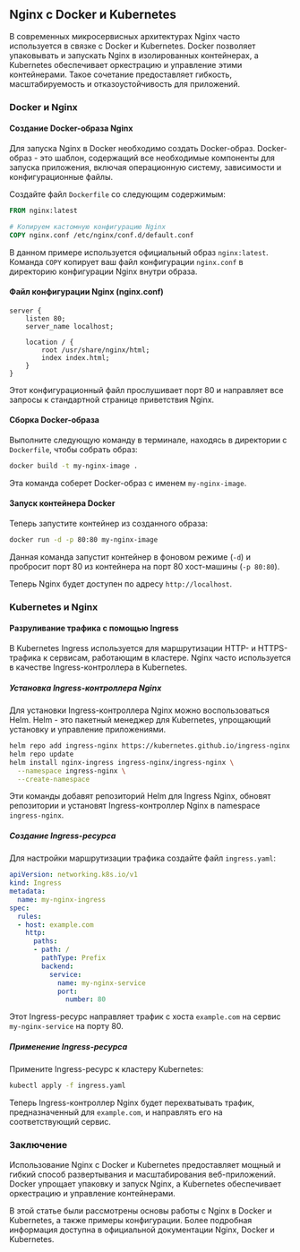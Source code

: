 ## Nginx с Docker и Kubernetes

В современных микросервисных архитектурах Nginx часто используется в связке с Docker и Kubernetes. Docker позволяет упаковывать и запускать Nginx в изолированных контейнерах, а Kubernetes обеспечивает оркестрацию и управление этими контейнерами. Такое сочетание предоставляет гибкость, масштабируемость и отказоустойчивость для приложений.

### Docker и Nginx

#### Создание Docker-образа Nginx

Для запуска Nginx в Docker необходимо создать Docker-образ. Docker-образ - это шаблон, содержащий все необходимые компоненты для запуска приложения, включая операционную систему, зависимости и конфигурационные файлы. 

Создайте файл `Dockerfile` со следующим содержимым:

```dockerfile
FROM nginx:latest

# Копируем кастомную конфигурацию Nginx
COPY nginx.conf /etc/nginx/conf.d/default.conf
```

В данном примере используется официальный образ `nginx:latest`. Команда `COPY` копирует ваш файл конфигурации `nginx.conf` в директорию конфигурации Nginx внутри образа.

#### Файл конфигурации Nginx (nginx.conf)

```nginx
server {
    listen 80;
    server_name localhost;

    location / {
        root /usr/share/nginx/html;
        index index.html;
    }
}
```

Этот конфигурационный файл прослушивает порт 80 и направляет все запросы к стандартной странице приветствия Nginx.

#### Сборка Docker-образа

Выполните следующую команду в терминале, находясь в директории с `Dockerfile`, чтобы собрать образ:

```bash
docker build -t my-nginx-image .
```

Эта команда соберет Docker-образ с именем `my-nginx-image`.

#### Запуск контейнера Docker

Теперь запустите контейнер из созданного образа:

```bash
docker run -d -p 80:80 my-nginx-image
```

Данная команда запустит контейнер в фоновом режиме (`-d`) и пробросит порт 80 из контейнера на порт 80 хост-машины (`-p 80:80`). 

Теперь Nginx будет доступен по адресу `http://localhost`.

### Kubernetes и Nginx

#### Разруливание трафика с помощью Ingress

В Kubernetes Ingress используется для маршрутизации HTTP- и HTTPS-трафика к сервисам, работающим в кластере. Nginx часто используется в качестве Ingress-контроллера в Kubernetes.

##### Установка Ingress-контроллера Nginx

Для установки Ingress-контроллера Nginx можно воспользоваться Helm. Helm - это пакетный менеджер для Kubernetes, упрощающий установку и управление приложениями.

```bash
helm repo add ingress-nginx https://kubernetes.github.io/ingress-nginx
helm repo update
helm install nginx-ingress ingress-nginx/ingress-nginx \
  --namespace ingress-nginx \
  --create-namespace
```

Эти команды добавят репозиторий Helm для Ingress Nginx, обновят репозитории и установят Ingress-контроллер Nginx в namespace `ingress-nginx`.

##### Создание Ingress-ресурса

Для настройки маршрутизации трафика создайте файл `ingress.yaml`:

```yaml
apiVersion: networking.k8s.io/v1
kind: Ingress
metadata:
  name: my-nginx-ingress
spec:
  rules:
  - host: example.com
    http:
      paths:
      - path: /
        pathType: Prefix
        backend:
          service:
            name: my-nginx-service
            port:
              number: 80
```

Этот Ingress-ресурс направляет трафик с хоста `example.com` на сервис `my-nginx-service` на порту 80.

##### Применение Ingress-ресурса

Примените Ingress-ресурс к кластеру Kubernetes:

```bash
kubectl apply -f ingress.yaml
```

Теперь Ingress-контроллер Nginx будет перехватывать трафик, предназначенный для `example.com`, и направлять его на соответствующий сервис.

### Заключение

Использование Nginx с Docker и Kubernetes предоставляет мощный и гибкий способ развертывания и масштабирования веб-приложений. Docker упрощает упаковку и запуск Nginx, а Kubernetes обеспечивает оркестрацию и управление контейнерами. 

В этой статье были рассмотрены основы работы с Nginx в Docker и Kubernetes, а также примеры конфигурации. Более подробная информация доступна в официальной документации Nginx, Docker и Kubernetes.
